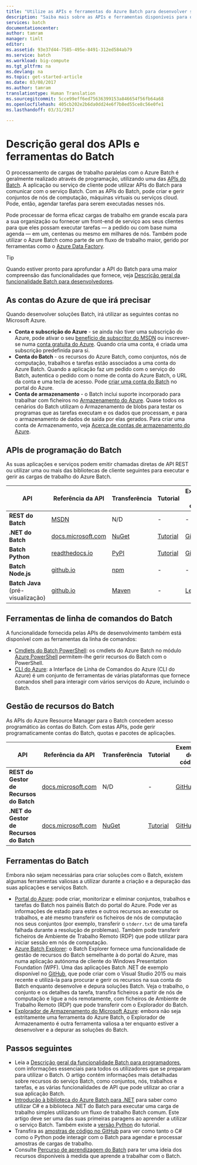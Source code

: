 ```yaml
---
title: "Utilize as APIs e ferramentas do Azure Batch para desenvolver soluções de processamento paralelo em grande escala | Microsoft Docs"
description: "Saiba mais sobre as APIs e ferramentas disponíveis para o desenvolvimento de soluções com o serviço Azure Batch."
services: batch
documentationcenter: 
author: tamram
manager: timlt
editor: 
ms.assetid: 93e37d44-7585-495e-8491-312ed584ab79
ms.service: batch
ms.workload: big-compute
ms.tgt_pltfrm: na
ms.devlang: na
ms.topic: get-started-article
ms.date: 03/08/2017
ms.author: tamram
translationtype: Human Translation
ms.sourcegitcommit: 5cce99eff6ed75636399153a846654f56fb64a68
ms.openlocfilehash: 405cb202e2b6da0dd24e6f7b8ed55ce8c56e0fe1
ms.lasthandoff: 03/31/2017

---
```



# <a name="overview-of-batch-apis-and-tools"></a>Descrição geral dos APIs e ferramentas do Batch

O processamento de cargas de trabalho paralelas com o Azure Batch é geralmente realizado através de programação, utilizando uma das [APIs do Batch](#batch-development-apis). A aplicação ou serviço de cliente pode utilizar APIs do Batch para comunicar com o serviço Batch. Com as APIs do Batch, pode criar e gerir conjuntos de nós de computação, máquinas virtuais ou serviços cloud. Pode, então, agendar tarefas para serem executadas nesses nós. 

Pode processar de forma eficaz cargas de trabalho em grande escala para a sua organização ou fornecer um front-end de serviço aos seus clientes para que eles possam executar tarefas — a pedido ou com base numa agenda — em um, centenas ou mesmo em milhares de nós. Também pode utilizar o Azure Batch como parte de um fluxo de trabalho maior, gerido por ferramentas como o [Azure Data Factory](../data-factory/data-factory-data-processing-using-batch.md?toc=%2fazure%2fbatch%2ftoc.json).

> [!TIP]
> Quando estiver pronto para aprofundar a API do Batch para uma maior compreensão das funcionalidades que fornece, veja [Descrição geral da funcionalidade Batch para desenvolvedores](batch-api-basics.md).
> 
> 

## <a name="azure-accounts-youll-need"></a>As contas do Azure de que irá precisar
Quando desenvolver soluções Batch, irá utilizar as seguintes contas no Microsoft Azure.

* **Conta e subscrição do Azure** - se ainda não tiver uma subscrição do Azure, pode ativar o seu [benefício de subscritor do MSDN][msdn_benefits] ou inscrever-se numa [conta gratuita do Azure][free_account]. Quando cria uma conta, é criada uma subscrição predefinida para si.
* **Conta do Batch** - os recursos do Azure Batch, como conjuntos, nós de computação, trabalhos e tarefas estão associados a uma conta do Azure Batch. Quando a aplicação faz um pedido com o serviço do Batch, autentica o pedido com o nome de conta do Azure Batch, o URL da conta e uma tecla de acesso. Pode [criar uma conta do Batch](batch-account-create-portal.md) no portal do Azure.
* **Conta de armazenamento** - o Batch inclui suporte incorporado para trabalhar com ficheiros no [Armazenamento do Azure][azure_storage]. Quase todos os cenários do Batch utilizam o Armazenamento de blobs para testar os programas que as tarefas executam e os dados que processam, e para o armazenamento de dados de saída por elas gerados. Para criar uma conta de Armazenamento, veja [Acerca de contas de armazenamento do Azure](../storage/storage-create-storage-account.md).

## <a name="batch-development-apis"></a>APIs de programação do Batch
As suas aplicações e serviços podem emitir chamadas diretas de API REST ou utilizar uma ou mais das bibliotecas de cliente seguintes para executar e gerir as cargas de trabalho do Azure Batch.

| API | Referência da API | Transferência | Tutorial | Exemplos de código | Mais Informações |
| --- | --- | --- | --- | --- | --- |
| **REST do Batch** |[MSDN][batch_rest] |N/D |- |- | [Versões Suportadas](https://docs.microsoft.com/rest/api/batchservice/batch-service-rest-api-versioning) |
| **.NET do Batch** |[docs.microsoft.com][api_net] |[NuGet ][api_net_nuget] |[Tutorial](batch-dotnet-get-started.md) |[GitHub][api_sample_net] | [Notas de Versão](https://github.com/Azure/azure-sdk-for-net/blob/AutoRest/src/Batch/Client/changelog.md) |
| **Batch Python** |[readthedocs.io][api_python] |[PyPI][api_python_pypi] |[Tutorial](batch-python-tutorial.md)|[GitHub][api_sample_python] | [Leia-me](https://github.com/Azure/azure-sdk-for-python/blob/master/doc/batch.rst) |
| **Batch Node.js** |[github.io][api_nodejs] |[npm][api_nodejs_npm] |- |- | [Leia-me](https://github.com/Azure/azure-sdk-for-node/tree/master/lib/services/batch) |
| **Batch Java** (pré-visualização) |[github.io][api_java] |[Maven][api_java_jar] |- |[Leia-me][api_sample_java] | [Leia-me](https://github.com/Azure/azure-batch-sdk-for-java)|

## <a name="batch-command-line-tools"></a>Ferramentas de linha de comandos do Batch

A funcionalidade fornecida pelas APIs de desenvolvimento também está disponível com as ferramentas da linha de comandos: 

* [Cmdlets do Batch PowerShell][batch_ps]: os cmdlets do Azure Batch no módulo [Azure PowerShell](/powershell/azureps-cmdlets-docs) permitem-lhe gerir recursos do Batch com o PowerShell.
* [CLI do Azure](/cli/azure/overview): a Interface de Linha de Comandos do Azure (CLI do Azure) é um conjunto de ferramentas de várias plataformas que fornece comandos shell para interagir com vários serviços do Azure, incluindo o Batch.

## <a name="batch-resource-management"></a>Gestão de recursos do Batch

As APIs do Azure Resource Manager para o Batch concedem acesso programático às contas do Batch. Com estas APIs, pode gerir programaticamente contas do Batch, quotas e pacotes de aplicações.  

| API | Referência da API | Transferência | Tutorial | Exemplos de código |
| --- | --- | --- | --- | --- |
| **REST do Gestor de Recursos do Batch** |[docs.microsoft.com][api_rest_mgmt] |N/D |- |[GitHub](https://github.com/Azure-Samples/batch-dotnet-manage-batch-accounts) |
| **.NET do Gestor de Recursos do Batch** |[docs.microsoft.com][api_net_mgmt] |[NuGet ][api_net_mgmt_nuget] | [Tutorial](batch-management-dotnet.md) |[GitHub][api_sample_net] |


## <a name="batch-tools"></a>Ferramentas do Batch
Embora não sejam necessárias para criar soluções com o Batch, existem algumas ferramentas valiosas a utilizar durante a criação e a depuração das suas aplicações e serviços Batch.

* [Portal do Azure][portal]: pode criar, monitorizar e eliminar conjuntos, trabalhos e tarefas do Batch nos painéis Batch do portal do Azure. Pode ver as informações de estado para estes e outros recursos ao executar os trabalhos, e até mesmo transferir os ficheiros de nós de computação nos seus conjuntos (por exemplo, transferir o `stderr.txt` de uma tarefa falhada durante a resolução de problemas). Também pode transferir ficheiros de Ambiente de Trabalho Remoto (RDP) que pode utilizar para iniciar sessão em nós de computação.
* [Azure Batch Explorer][batch_explorer]: o Batch Explorer fornece uma funcionalidade de gestão de recursos do Batch semelhante à do portal do Azure, mas numa aplicação autónoma de cliente do Windows Presentation Foundation (WPF). Uma das aplicações Batch .NET de exemplo disponível no [GitHub][github_samples], que pode criar com o Visual Studio 2015 ou mais recente e utilizá-la para procurar e gerir os recursos na sua conta do Batch enquanto desenvolve e depura soluções Batch. Veja o trabalho, o conjunto e os detalhes da tarefa, transfira ficheiros a partir de nós de computação e ligue a nós remotamente, com ficheiros de Ambiente de Trabalho Remoto (RDP) que pode transferir com o Explorador do Batch.
* [Explorador de Armazenamento do Microsoft Azure][storage_explorer]: embora não seja estritamente uma ferramenta do Azure Batch, o Explorador de Armazenamento é outra ferramenta valiosa a ter enquanto estiver a desenvolver e a depurar as soluções do Batch.

## <a name="next-steps"></a>Passos seguintes

* Leia a [Descrição geral da funcionalidade Batch para programadores](batch-api-basics.md), com informações essenciais para todos os utilizadores que se preparam para utilizar o Batch. O artigo contém informações mais detalhadas sobre recursos do serviço Batch, como conjuntos, nós, trabalhos e tarefas, e as várias funcionalidades de API que pode utilizar ao criar a sua aplicação Batch.
* [Introdução à biblioteca do Azure Batch para .NET](batch-dotnet-get-started.md) para saber como utilizar C# e a biblioteca .NET do Batch para executar uma carga de trabalho simples utilizando um fluxo de trabalho Batch comum. Este artigo deve ser uma das suas primeiras paragens ao aprender a utilizar o serviço Batch. Também existe a [versão Python](batch-python-tutorial.md) do tutorial.
* Transfira as [amostras de código no GitHub][github_samples] para ver como tanto o C# como o Python pode interagir com o Batch para agendar e processar amostras de cargas de trabalho.
* Consulte [Percurso de aprendizagem do Batch][learning_path] para ter uma ideia dos recursos disponíveis à medida que aprende a trabalhar com o Batch.


[azure_storage]: https://azure.microsoft.com/services/storage/
[api_java]: http://azure.github.io/azure-sdk-for-java/
[api_java_jar]: http://search.maven.org/#search%7Cga%7C1%7Ca%3A%22azure-batch%22
[api_net]: https://msdn.microsoft.com/library/azure/mt348682.aspx
[api_net_nuget]: https://www.nuget.org/packages/Azure.Batch/
[api_rest_mgmt]: https://docs.microsoft.com/\rest/api/batchmanagement/
[api_net_mgmt]: https://msdn.microsoft.com/library/azure/mt463120.aspx
[api_net_mgmt_nuget]: https://www.nuget.org/packages/Microsoft.Azure.Management.Batch/
[api_nodejs]: http://azure.github.io/azure-sdk-for-node/azure-batch/latest/
[api_nodejs_npm]: https://www.npmjs.com/package/azure-batch
[api_python]: http://azure-sdk-for-python.readthedocs.io/en/latest/ref/azure.batch.html
[api_python_pypi]: https://pypi.python.org/pypi/azure-batch
[api_sample_net]: https://github.com/Azure/azure-batch-samples/tree/master/CSharp
[api_sample_python]: https://github.com/Azure/azure-batch-samples/tree/master/Python/Batch
[api_sample_java]: https://github.com/Azure/azure-batch-samples/tree/master/Java/
[batch_ps]: /powershell/resourcemanager/azurerm.batch/v2.7.0/azurerm.batch
[batch_rest]: https://msdn.microsoft.com/library/azure/Dn820158.aspx
[free_account]: https://azure.microsoft.com/free/
[github_samples]: https://github.com/Azure/azure-batch-samples
[learning_path]: https://azure.microsoft.com/documentation/learning-paths/batch/
[msdn_benefits]: https://azure.microsoft.com/pricing/member-offers/msdn-benefits-details/
[batch_explorer]: https://github.com/Azure/azure-batch-samples/tree/master/CSharp/BatchExplorer
[storage_explorer]: http://storageexplorer.com/
[portal]: https://portal.azure.com

